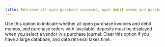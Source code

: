 ```yaml
---
title: Retrieve all open purchase invoices, open debit memos and purchase orders with deposits when a vendor is selected in a payment journal
---
```



Use this option to indicate whether all open purchase invoices and debit  memos, and purchase orders with ‘available’ deposits must be displayed  when you select a vendor in a purchase journal. Clear this option if you  have a large database, and data retrieval takes time.
